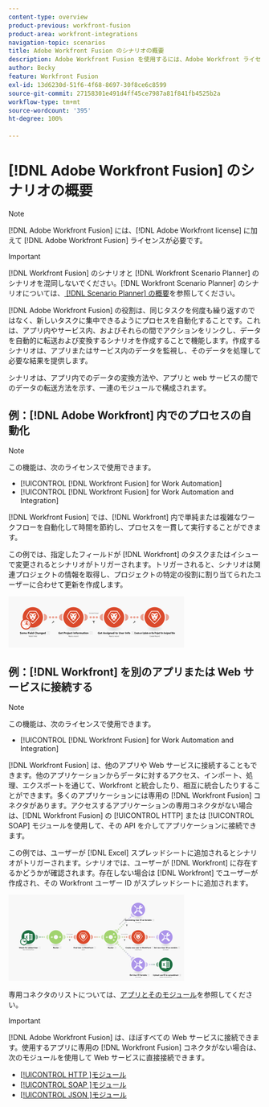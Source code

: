 ```yaml
---
content-type: overview
product-previous: workfront-fusion
product-area: workfront-integrations
navigation-topic: scenarios
title: Adobe Workfront Fusion のシナリオの概要
description: Adobe Workfront Fusion を使用するには、Adobe Workfront ライセンスに加えて、Adobe Workfront Fusion ライセンスが必要です。
author: Becky
feature: Workfront Fusion
exl-id: 13d6230d-51f6-4f68-8697-30f8ce6c8599
source-git-commit: 27158301e491d4ff45ce7987a81f841fb4525b2a
workflow-type: tm+mt
source-wordcount: '395'
ht-degree: 100%

---
```


# [!DNL Adobe Workfront Fusion] のシナリオの概要

>[!NOTE]
>
>[!DNL Adobe Workfront Fusion] には、[!DNL Adobe Workfront license] に加えて [!DNL Adobe Workfront Fusion] ライセンスが必要です。

>[!IMPORTANT]
>
>[!DNL Workfront Fusion] のシナリオと [!DNL Workfront Scenario Planner] のシナリオを混同しないでください。[!DNL Workfront Scenario Planner] のシナリオについては、[ [!DNL Scenario Planner]  の概要](../../scenario-planner/scenario-planner-overview.md)を参照してください。

[!DNL Adobe Workfront Fusion] の役割は、同じタスクを何度も繰り返すのではなく、新しいタスクに集中できるようにプロセスを自動化することです。これは、アプリ内やサービス内、およびそれらの間でアクションをリンクし、データを自動的に転送および変換するシナリオを作成することで機能します。作成するシナリオは、アプリまたはサービス内のデータを監視し、そのデータを処理して必要な結果を提供します。

シナリオは、アプリ内でのデータの変換方法や、アプリと web サービスの間でのデータの転送方法を示す、一連のモジュールで構成されます。

## 例：[!DNL Adobe Workfront] 内でのプロセスの自動化

>[!NOTE]
>
>この機能は、次のライセンスで使用できます。
>
>* [!UICONTROL [!DNL Workfront Fusion] for Work Automation]
>* [!UICONTROL [!DNL Workfront Fusion] for Work Automation and Integration]

[!DNL Workfront Fusion] では、[!DNL Workfront] 内で単純または複雑なワークフローを自動化して時間を節約し、プロセスを一貫して実行することができます。

この例では、指定したフィールドが [!DNL Workfront] のタスクまたはイシューで変更されるとシナリオがトリガーされます。トリガーされると、シナリオは関連プロジェクトの情報を取得し、プロジェクトの特定の役割に割り当てられたユーザーに合わせて更新を作成します。

![](assets/fusion-template-example-350x102.png)

## 例：[!DNL Workfront] を別のアプリまたは Web サービスに接続する

>[!NOTE]
>
>この機能は、次のライセンスで使用できます。
>
>* [!UICONTROL [!DNL Workfront Fusion] for Work Automation and Integration]
>

[!DNL Workfront Fusion] は、他のアプリや Web サービスに接続することもできます。他のアプリケーションからデータに対するアクセス、インポート、処理、エクスポートを通じて、Workfront と統合したり、相互に統合したりすることができます。多くのアプリケーションには専用の [!DNL Workfront Fusion] コネクタがあります。アクセスするアプリケーションの専用コネクタがない場合は、[!DNL Workfront Fusion] の [!UICONTROL HTTP] または [!UICONTROL SOAP] モジュールを使用して、その API を介してアプリケーションに接続できます。

この例では、ユーザーが [!DNL Excel] スプレッドシートに追加されるとシナリオがトリガーされます。シナリオでは、ユーザーが [!DNL Workfront] に存在するかどうかが確認されます。存在しない場合は [!DNL Workfront] でユーザーが作成され、その Workfront ユーザー ID がスプレッドシートに追加されます。

![](assets/fusion-integration-example--350x171.png)

専用コネクタのリストについては、[アプリとそのモジュール](../../workfront-fusion/apps-and-their-modules/apps-and-their-modules.md)を参照してください。

>[!IMPORTANT]
>
>[!DNL Adobe Workfront Fusion] は、ほぼすべての Web サービスに接続できます。使用するアプリに専用の [!DNL Workfront Fusion] コネクタがない場合は、次のモジュールを使用して Web サービスに直接接続できます。
>
>* [[!UICONTROL HTTP ]モジュール](../../workfront-fusion/apps-and-their-modules/http-modules/http-modules-1.md)
>* [[!UICONTROL SOAP ]モジュール](../../workfront-fusion/apps-and-their-modules/soap-module.md)
>* [[!UICONTROL JSON ]モジュール](../../workfront-fusion/apps-and-their-modules/json-modules.md)
>
